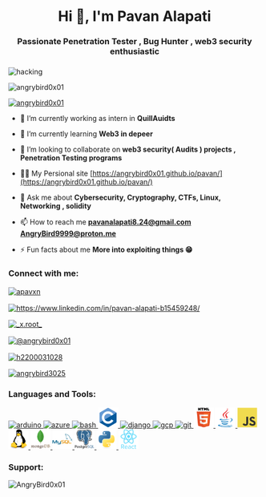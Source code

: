 
<h1 align="center">Hi 👋, I'm Pavan Alapati</h1>
<h3 align="center">Passionate Penetration Tester , Bug Hunter , web3 security enthusiastic</h3>
<img align="middle" alt="hacking" width="1000" src="https://media.giphy.com/media/v1.Y2lkPTc5MGI3NjExODQzM3RhY2Rxcmg4eWpmdzJxejdzNzBnMWwwdng3cHIydXM5dXZxMiZlcD12MV9pbnRlcm5hbF9naWZfYnlfaWQmY3Q9Zw/iGpHt2H22k1orjgT9b/giphy.gif">

<p align="left"> <img src="https://komarev.com/ghpvc/?username=angrybird0x01&label=Profile%20views&color=0e75b6&style=flat" alt="angrybird0x01" /> </p>

<p align="left"> <a href="https://github.com/ryo-ma/github-profile-trophy"><img src="https://github-profile-trophy.vercel.app/?username=angrybird0x01" alt="angrybird0x01" /></a> </p>

- 🔭 I’m currently working as intern in **QuillAuidts**

- 🌱 I’m currently learning **Web3 in depeer**

- 👯 I’m looking to collaborate on **web3 security( Audits ) projects , Penetration Testing programs**

- 👨‍💻 My Persional site [https://angrybird0x01.github.io/pavan/](https://angrybird0x01.github.io/pavan/)

- 💬 Ask me about **Cybersecurity, Cryptography, CTFs, Linux, Networking , solidity**

- 📫 How to reach me **pavanalapati8.24@gmail.com AngryBird9999@proton.me**

- ⚡ Fun facts about me **More into exploiting things 😁**

<h3 align="left">Connect with me:</h3>
<p align="left">
<a href="https://twitter.com/apavxn" target="blank"><img align="center" src="https://raw.githubusercontent.com/rahuldkjain/github-profile-readme-generator/master/src/images/icons/Social/twitter.svg" alt="apavxn" height="30" width="40" /></a>
  
<a href="https://linkedin.com/in/pavan-alapati-b15459248/" target="blank"><img align="center" src="https://raw.githubusercontent.com/rahuldkjain/github-profile-readme-generator/master/src/images/icons/Social/linked-in-alt.svg" alt="https://www.linkedin.com/in/pavan-alapati-b15459248/" height="30" width="40" /></a>

<a href="https://instagram.com/_x.root_" target="blank"><img align="center" src="https://raw.githubusercontent.com/rahuldkjain/github-profile-readme-generator/master/src/images/icons/Social/instagram.svg" alt="_x.root_" height="30" width="40" /></a>

<a href="https://medium.com/@angrybird0x01" target="blank"><img align="center" src="https://raw.githubusercontent.com/rahuldkjain/github-profile-readme-generator/master/src/images/icons/Social/medium.svg" alt="@angrybird0x01" height="30" width="40" /></a>

<a href="https://www.hackerrank.com/h2200031028" target="blank"><img align="center" src="https://raw.githubusercontent.com/rahuldkjain/github-profile-readme-generator/master/src/images/icons/Social/hackerrank.svg" alt="h2200031028" height="30" width="40" /></a>


<a href="https://discord.gg/angrybird3025" target="blank"><img align="center" src="https://raw.githubusercontent.com/rahuldkjain/github-profile-readme-generator/master/src/images/icons/Social/discord.svg" alt="angrybird3025" height="30" width="40" /></a>

</p>

<h3 align="left">Languages and Tools:</h3>
<p align="left">  </a> <a href="https://www.arduino.cc/" target="_blank" rel="noreferrer"> <img src="https://cdn.worldvectorlogo.com/logos/arduino-1.svg" alt="arduino" width="40" height="40"/> </a> <a href="https://azure.microsoft.com/en-in/" target="_blank" rel="noreferrer"> <img src="https://www.vectorlogo.zone/logos/microsoft_azure/microsoft_azure-icon.svg" alt="azure" width="40" height="40"/> </a> <a href="https://www.gnu.org/software/bash/" target="_blank" rel="noreferrer"> <img src="https://www.vectorlogo.zone/logos/gnu_bash/gnu_bash-icon.svg" alt="bash" width="40" height="40"/> </a> <a href="https://www.cprogramming.com/" target="_blank" rel="noreferrer"> <img src="https://raw.githubusercontent.com/devicons/devicon/master/icons/c/c-original.svg" alt="c" width="40" height="40"/> </a> <a href="https://www.djangoproject.com/" target="_blank" rel="noreferrer"> <img src="https://cdn.worldvectorlogo.com/logos/django.svg" alt="django" width="40" height="40"/> </a> <a href="https://cloud.google.com" target="_blank" rel="noreferrer"> <img src="https://www.vectorlogo.zone/logos/google_cloud/google_cloud-icon.svg" alt="gcp" width="40" height="40"/> </a> <a href="https://git-scm.com/" target="_blank" rel="noreferrer"> <img src="https://www.vectorlogo.zone/logos/git-scm/git-scm-icon.svg" alt="git" width="40" height="40"/> </a> <a href="https://www.w3.org/html/" target="_blank" rel="noreferrer"> <img src="https://raw.githubusercontent.com/devicons/devicon/master/icons/html5/html5-original-wordmark.svg" alt="html5" width="40" height="40"/> </a> <a href="https://www.java.com" target="_blank" rel="noreferrer"> <img src="https://raw.githubusercontent.com/devicons/devicon/master/icons/java/java-original.svg" alt="java" width="40" height="40"/> </a> <a href="https://developer.mozilla.org/en-US/docs/Web/JavaScript" target="_blank" rel="noreferrer"> <img src="https://raw.githubusercontent.com/devicons/devicon/master/icons/javascript/javascript-original.svg" alt="javascript" width="40" height="40"/> </a> <a href="https://www.linux.org/" target="_blank" rel="noreferrer"> <img src="https://raw.githubusercontent.com/devicons/devicon/master/icons/linux/linux-original.svg" alt="linux" width="40" height="40"/> </a> <a href="https://www.mongodb.com/" target="_blank" rel="noreferrer"> <img src="https://raw.githubusercontent.com/devicons/devicon/master/icons/mongodb/mongodb-original-wordmark.svg" alt="mongodb" width="40" height="40"/> </a> <a href="https://www.mysql.com/" target="_blank" rel="noreferrer"> <img src="https://raw.githubusercontent.com/devicons/devicon/master/icons/mysql/mysql-original-wordmark.svg" alt="mysql" width="40" height="40"/> </a> <a href="https://www.oracle.com/" target="_blank" rel="noreferrer"> <img src="https://raw.githubusercontent.com/devicons/devicon/master/icons/postgresql/postgresql-original-wordmark.svg" alt="postgresql" width="40" height="40"/> </a> <a href="https://www.python.org" target="_blank" rel="noreferrer"> <img src="https://raw.githubusercontent.com/devicons/devicon/master/icons/python/python-original.svg" alt="python" width="40" height="40"/> </a> <a href="https://reactjs.org/" target="_blank" rel="noreferrer"> <img src="https://raw.githubusercontent.com/devicons/devicon/master/icons/react/react-original-wordmark.svg" alt="react" width="40" height="40"/> </a> </p>


<h3 align="left">Support:</h3>
<p><a href="https://www.buymeacoffee.com/AngryBird0x01"> <img align="left" src="https://cdn.buymeacoffee.com/buttons/v2/default-yellow.png" height="50" width="210" alt="AngryBird0x01" /></a></p><br><br>



